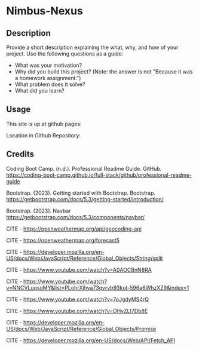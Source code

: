 # Nimbus-Nexus

## Description

Provide a short description explaining the what, why, and how of your project. Use the following questions as a guide:

- What was your motivation?
- Why did you build this project? (Note: the answer is not "Because it was a homework assignment.")
- What problem does it solve?
- What did you learn?

## Usage

This site is up at github pages:

<Insert Link>

Location in Github Repository:

<Insert Link>

## Credits

Coding Boot Camp. (n.d.). Professional Readme Guide. GitHub. https://coding-boot-camp.github.io/full-stack/github/professional-readme-guide

Bootstrap. (2023). Getting started with Bootstrap. Bootstrap. https://getbootstrap.com/docs/5.3/getting-started/introduction/

Bootstrap. (2023). Navbar https://getbootstrap.com/docs/5.3/components/navbar/

CITE - https://openweathermap.org/api/geocoding-api

CITE - https://openweathermap.org/forecast5

CITE - https://developer.mozilla.org/en-US/docs/Web/JavaScript/Reference/Global_Objects/String/split 

CITE - https://www.youtube.com/watch?v=A0AOCBnN8RA 

CITE - https://www.youtube.com/watch?v=NNCVLuqsoMY&list=PLohrXihya73qyrvb93kut-596a6WhzXZ9&index=1 

CITE - https://www.youtube.com/watch?v=7oJgdyMS4rQ

CITE - https://www.youtube.com/watch?v=DHvZLI7Db8E

CITE - https://developer.mozilla.org/en-US/docs/Web/JavaScript/Reference/Global_Objects/Promise

CITE - https://developer.mozilla.org/en-US/docs/Web/API/Fetch_API